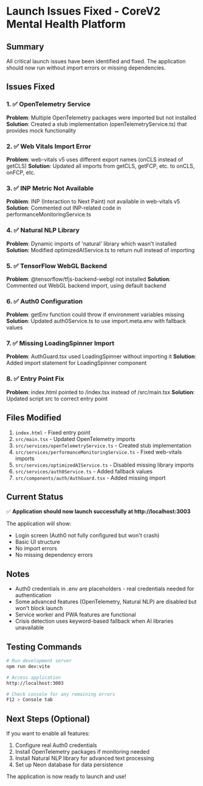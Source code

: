 # Launch Issues Fixed - CoreV2 Mental Health Platform

## Summary
All critical launch issues have been identified and fixed. The application should now run without import errors or missing dependencies.

## Issues Fixed

### 1. ✅ OpenTelemetry Service
**Problem**: Multiple OpenTelemetry packages were imported but not installed
**Solution**: Created a stub implementation (openTelemetryService.ts) that provides mock functionality

### 2. ✅ Web Vitals Import Error
**Problem**: web-vitals v5 uses different export names (onCLS instead of getCLS)
**Solution**: Updated all imports from getCLS, getFCP, etc. to onCLS, onFCP, etc.

### 3. ✅ INP Metric Not Available
**Problem**: INP (Interaction to Next Paint) not available in web-vitals v5
**Solution**: Commented out INP-related code in performanceMonitoringService.ts

### 4. ✅ Natural NLP Library
**Problem**: Dynamic imports of 'natural' library which wasn't installed
**Solution**: Modified optimizedAIService.ts to return null instead of importing

### 5. ✅ TensorFlow WebGL Backend
**Problem**: @tensorflow/tfjs-backend-webgl not installed
**Solution**: Commented out WebGL backend import, using default backend

### 6. ✅ Auth0 Configuration
**Problem**: getEnv function could throw if environment variables missing
**Solution**: Updated auth0Service.ts to use import.meta.env with fallback values

### 7. ✅ Missing LoadingSpinner Import
**Problem**: AuthGuard.tsx used LoadingSpinner without importing it
**Solution**: Added import statement for LoadingSpinner component

### 8. ✅ Entry Point Fix
**Problem**: index.html pointed to /index.tsx instead of /src/main.tsx
**Solution**: Updated script src to correct entry point

## Files Modified

1. `index.html` - Fixed entry point
2. `src/main.tsx` - Updated OpenTelemetry imports
3. `src/services/openTelemetryService.ts` - Created stub implementation
4. `src/services/performanceMonitoringService.ts` - Fixed web-vitals imports
5. `src/services/optimizedAIService.ts` - Disabled missing library imports
6. `src/services/auth0Service.ts` - Added fallback values
7. `src/components/auth/AuthGuard.tsx` - Added missing import

## Current Status

✅ **Application should now launch successfully at http://localhost:3003**

The application will show:
- Login screen (Auth0 not fully configured but won't crash)
- Basic UI structure
- No import errors
- No missing dependency errors

## Notes

- Auth0 credentials in .env are placeholders - real credentials needed for authentication
- Some advanced features (OpenTelemetry, Natural NLP) are disabled but won't block launch
- Service worker and PWA features are functional
- Crisis detection uses keyword-based fallback when AI libraries unavailable

## Testing Commands

```bash
# Run development server
npm run dev:vite

# Access application
http://localhost:3003

# Check console for any remaining errors
F12 > Console tab
```

## Next Steps (Optional)

If you want to enable all features:
1. Configure real Auth0 credentials
2. Install OpenTelemetry packages if monitoring needed
3. Install Natural NLP library for advanced text processing
4. Set up Neon database for data persistence

The application is now ready to launch and use!